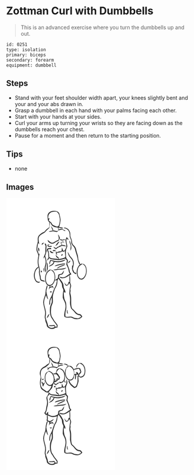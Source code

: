 # Zottman Curl with Dumbbells
> This is an advanced exercise where you turn the dumbbells up and out.

``` 
id: 0251 
type: isolation 
primary: biceps 
secondary: forearm 
equipment: dumbbell 
``` 

## Steps

 - Stand with your feet shoulder width apart, your knees slightly bent and your and your abs drawn in.
 - Grasp a dumbbell in each hand with your palms facing each other.
 - Start with your hands at your sides.
 - Curl your arms up turning your wrists so they are facing down as the dumbbells reach your chest.
 - Pause for a moment and then return to the starting position.

## Tips

 - none

## Images

<svg width="221pt" height="275pt" viewBox="0 0 221 275" xmlns="http://www.w3.org/2000/svg">
  <g fill="#FFF">
    <path d="M0 0h221v275H0V0m85.7 30.7c-2.94 3.85-1.68 8.95-1.25 13.37.14 2.17 1.83 3.7 3.06 5.33-.43 3.42.72 7.12-.7 10.35-2.3 1.67-4.87 3.06-6.62 5.35-1.34 1.41-2.29 3.41-4.31 3.94-3.66 1.27-6.59 3.91-9.41 6.45-3.09 3.41-2.62 8.33-2.27 12.57-1.43 5.2-2.82 10.51-2.79 15.95.01 5.25 4.94 9.5 3.61 14.88-1.43 6.65-1.72 13.71.36 20.25-4.17 1.92-6.71 6.02-7.9 10.31-2.28 6.37-1.51 13.94 2.66 19.37 1.92 2.44 6.8 4.27 8.56.68-2.51.04-5.5.3-7.3-1.86-3.73-4.27-3.88-10.47-2.98-15.78.73-4.79 3.68-8.73 7.44-11.62.4 2.52 1.03 5.05.73 7.62-.99 5.5 2 10.54 2.02 16.01.6 4.8 6.54 4.85 10.2 5.45-1.2-3.53-5.7-2.26-8-4.37-1.08-2.88-.54-6.16-1.73-9.04-.92-2.19-1.07-4.54-.85-6.88.67-6.55-2.81-12.59-2.8-19.1-.4-6.08 1.51-11.92 2.3-17.88-.42.36-1.27 1.07-1.7 1.43-1.06-4.15-3.69-8.1-2.87-12.53.54-3.35.96-6.72 1.67-10.04.55.72 1.65 2.15 2.2 2.86-.46-5.02-2.5-10.33-.43-15.23 2.7-4.15 7.38-6.15 11.44-8.61 2.85-3.41 6.18-6.34 9.44-9.33.45-3.78 1.2-7.55.92-11.38 2.08 1.86 2.91 4.59 4.63 6.71 3.24 2.73 7.57 3.93 11.77 3.86.27 2.06 1.07 4.11.67 6.2-3.17 2.69-6.93-.86-10.57-.2.95-3.39-1.9-5.81-3.6-8.35-.17-.14-.51-.41-.68-.55 1.24 2.95 2.31 5.98 3.7 8.87-2.7.54-5.39 1.15-8.04 1.92 2.16 1.39 4.63.28 6.91-.04 3.02-.77 5.94.6 8.85 1.21 2 .22 2.87-1.84 3.84-3.18 2.6-.91 5.25-1.71 8.01-1.91 1.76 1.18 3.5 2.85 5.71 2.97l.19-.48-.02-.58c-1.54-.62-3.06-1.26-4.66-1.68-.23-.52-.71-1.57-.94-2.09-2.74.22-5.38 1.02-7.93 2-.03-1.38-.07-2.76-.12-4.14 3.03 1.01 6.23 1.75 9.4.83-2.39-1.64-5.46-1.24-8.16-1.85 1.56-4.05 2.17-8.38 2.76-12.66.55-4.28-1.24-8.35-1.8-12.52-.39-4.05-4.31-7.07-8.22-7.29-5.05-.86-11.17.04-14.4 4.43m30.51 30.55c3.17-.39 5.94 1.29 8.46 2.98 3.85 3.39 4.29 8.8 4.08 13.61 1.01 3.73 3.56 7.11 3.3 11.17-.71 6.2 6.35 8.85 7.37 14.49 1.65 7.25 4.78 14.13 5.69 21.55.44 3.05 1.85 5.82 3.08 8.6l-1.23.45c.79-.07 2.37-.19 3.15-.25-8.13 6.9-9.56 20.68-2.88 29 2.31 2.59 6.64 3.15 9.33.82 6.22-5.37 7.81-14.54 5.99-22.26-.87-3.4-2.87-7.27-6.61-8.06-1.75-.31-4.21-1.12-5.27.97-1.97-3.9-4.35-7.79-4.6-12.27-.19-6.2-3.09-11.8-4.16-17.84-.71-3.47-2.63-6.52-5.35-8.77-3.22-2.51-2.81-6.88-3.75-10.46-.6-3.42-3.14-6.33-2.71-9.95.15-3.4-.49-6.87-2.5-9.68-1.62-3.4-5.55-4.34-8.68-5.77-.9.56-1.8 1.12-2.71 1.67m-10.92 12.52c.32 3.82 2.58 7.5.63 11.26-3.67 1.01-6.75 3.16-9.99 5.01-4.78 2.23-8.3-2.54-11.72-5.02-.02 3.98 4.48 6.39 7.83 7.34 4.83 1.13 7.57-3.59 11.81-4.59 3.24-.6 3.89-4.24 5.2-6.73-.96-2.56-1.96-5.16-3.76-7.27m14.76 11.45c.45 4.64 2.53 9.13 1.83 13.84-.66 2.73-2.24 5.1-3.59 7.52l-2.81.27c-.53-2.43-1.51-4.72-2.61-6.94.09 2.73.07 5.49-.91 8.08-3.04-.03-6.26-.21-8.74 1.87-.99-.56-1.98-1.12-2.96-1.68-.09.5-.25 1.52-.34 2.02l1.1-1.1c.09 1.26.17 2.51.24 3.77l-1.42-.22c1.16.88 2.35 1.75 3.54 2.6-.33-1.36-.66-2.72-1.02-4.07 3.72-.87 7.73-.84 11.11-2.82 1.16-.7 2.46.28 3.67.42.48-.46 1.44-1.37 1.93-1.82.08 4.28.7 8.53.89 12.81-4.17 2.35-8.99 2.8-13.52 4.06.17-.63.53-1.91.71-2.55-2.83-1.39-4.58-4.03-6.65-6.27.01 3.31 2.58 7.41 6.21 7.04-.68.51-1.36 1.02-2.05 1.53-5.7-2.08-12.92.38-17.49-4.39-.25-4.82-.02-9.87-2.61-14.17.49-.52.98-1.04 1.49-1.55 1.96-.04 3.93-.08 5.89-.02-.77-.9-1.54-1.8-2.32-2.68-1.71 1.24-3.66 1.05-5.56.5l.67 1.5c-.68.12-2.04.36-2.71.48.8 2.72 2.35 5.13 3.17 7.84.39 3.04.07 6.13.64 9.16-1.21 2.43-2.65 4.73-3.93 7.12 1.62-1.47 3.13-3.09 5.03-4.21-.19-.52-.56-1.56-.74-2.08 5.43 4.33 12.54 3.31 18.95 4.6 4.9 0 9.76-1.49 14.38-3.06 1.13 1.17 2.3 2.29 3.51 3.39-.01 2.84-.65 5.6-1.15 8.38 1.23 2.18 2.21 4.49 3.17 6.8 1.84 3.96 1.23 8.76 4.2 12.23-4.12 1.68-6.96 5.56-11.35 6.7-3.53 1.41-7.12-.36-10.57-1.08 1.47 2.15 4.02 3.54 6.66 3.38 5.3.01 10.11-2.79 14.03-6.14.13 4.53.35 9.06.57 13.59l-1.92-.36c-.6 2.28-1.07 4.77-2.85 6.48-3.11.35-4.2-3.13-5.6-5.23.54 2.33.98 5.36 3.31 6.58 3.36.75 5.1-2.85 6.44-5.24 1.09 2.26 2.65 4.7 1.68 7.31-1.39 4.42-.92 9.07-1.61 13.6.85 5.3 2.02 10.62 1.49 16.03-.64 4.96.71 9.84 2.05 14.56 2.2 2.71 5.25 4.69 7.17 7.68 2.47 3.67 6.63 6.07 11.1 6.06.79 1.03 1.56 2.07 2.32 3.13-2.02 1.1-3.94 2.48-6.19 3.1-2.51-.23-5.02-.54-7.51-.92-2.76-1.02-5.38-2.93-8.47-2.56-3.32.33-6.69.88-9.91-.29-.11-3.9-.25-7.89.87-11.67 1.43-4.57 1.04-9.46.68-14.16-.17-3.34-2.27-6.09-3.35-9.15-1.21-5.05-1.7-10.27-1.24-15.46.44.6 1.31 1.79 1.74 2.39.36-.19 1.09-.57 1.45-.76.12-4.69-3.93-8.22-3.82-12.93-.05-6.31-5.14-10.81-8.31-15.79-.31-.04-.93-.11-1.23-.14.06-1.64.2-3.27.4-4.88.95-.77 2.01-1.36 3.05-1.99 4.83.53 6.36-4.93 6.98-8.7-1.71 1.98-3.1 4.22-4.4 6.49-2.46.49-4.86 1.26-7.25 2.05-.5 2.43-.33 5.02-1.22 7.34-1.61 1.54-3.71 2.4-5.58 3.56 1.21-6.06.9-12.99-3.05-18.04-1.54-2.25-4.51-2.36-6.85-3.21-7.48 2.86-10.38 11.82-10.08 19.21-.1 6.04 2.79 13.86 9.72 14.51-1.42 2.06-2.12 4.49-1.75 6.99.52-1.15 1.02-2.32 1.51-3.49 1.81-.48 3.63-.97 5.43-1.52.83 1.05 1.69 2.08 2.58 3.11-.56-1.95-1.28-3.84-2.04-5.71-1.34.68-2.7 1.33-4.06 1.97-.57-.57-1.15-1.13-1.72-1.69 5.73-.8 8.66-6.41 10.23-11.37 1.4-.01 2.81-.03 4.21-.08-1.04 4.53-1.38 9.38-3.84 13.44-4.26 6.76-4.91 15.13-9.18 21.89-2.5 4.37-2.65 9.53-2.67 14.43 2.45-.73 1.55-3.51 1.84-5.42-.09-3.46 1.43-6.67 3-9.66.17 2.52.48 5.06.43 7.61-.13 4.97-3.74 9.08-3.72 14.08-.64 7.64-.12 16.04 4.91 22.25 2.53 5.42 7.52 9.17 9.74 14.77-1.38.18-2.77.29-4.16.34-.47-1.21-.96-2.41-1.46-3.61-3.23.44-6.46.94-9.73.68-.51.33-1.52.99-2.02 1.32 3.56.67 7.19.65 10.74-.1.5.79.99 1.58 1.48 2.39-4.15 3.08-11.17 2.33-13.37-2.68-.88-5.99-4.12-11.28-5.15-17.23.24-3.58 1.3-7.15.61-10.74-.55-6.32-3.43-12.18-3.73-18.52-.07-5.3 1.92-10.31 3.94-15.11 1.58 2.73 1.87 6.34 4.54 8.34-1.44-5.33-3.12-10.62-3.79-16.12.18-3.72 1.82-7.13 2.55-10.72-.23-.46-.68-1.4-.9-1.87-2.84 5.75-2.99 12.2-3.62 18.44-1.61 5.33-3.92 10.54-4.51 16.13.47 6.81 3.27 13.2 3.98 19.97.58 4.98-2.17 9.98.44 14.68-.81 4.7 3.34 8.42 2.97 13.18 2.71 6.19 12.7 8.39 17.62 3.62l4.22-.48c.08-1.61.12-3.22.11-4.82-1.74-2.42-3.29-4.99-5.43-7.08-2.28-3.07-3.84-6.62-6.16-9.66-2.57-5.8-1.98-12.37-1.4-18.51.34-3.53 2.27-6.59 3.15-9.96.67-4.32-.17-8.69.07-13.03.63-5.03 2.79-9.68 4.14-14.53 1.77-3.29 4.02-6.42 4.58-10.22 1.24-3.6-.18-7.98 2.84-10.86 2.28 2.7 4.03 5.77 5.9 8.75 1.93 2.89.68 6.7 2.26 9.73.79 1.99 2.42 3.92 1.66 6.18-.97 4.41-1.19 8.94-1.25 13.45 1.32 5.06 5.11 9.27 5.49 14.63 1.47 8.14-3.46 15.72-2.16 23.9 3.18 2.62 7.28 2.29 11.12 1.87 4.42-.75 7.53 3.62 11.88 3.27 4.92.75 10.73-.84 13.45-5.24-1.17-1.56-2.21-3.29-3.78-4.49-2.29-.63-4.91-.44-6.8-2.1-3.82-2.86-6.18-7.22-10.27-9.8-3.54-9.45-.15-19.87-3.18-29.43-.67-2.08-.17-4.25.26-6.32-1.24-3.01.34-5.92.93-8.85.74-3.15-2.03-5.74-1.76-8.84.2-4.65-.09-9.31-.94-13.89 1.12-.61 2.23-1.23 3.34-1.86-.94-1.49-1.92-2.93-3.01-4.3-.6-6.02-3.65-11.3-5.37-17 .21-2.63 2.06-5.32.75-7.92-1.27-1.77-3.42-3.26-2.87-5.75-.16-.36-.46-1.08-.61-1.44 0-3.96-.29-7.93.09-11.88.64-2.76 2.08-5.25 2.73-8.01-.34-5.04-2.85-9.94-1.5-15.07 1.34.55 2.69 1.1 4.04 1.64l-.24-1.5c-1.48-1.11-2.61-2.54-3.39-4.22-.87 2.16-1.78 4.29-2.77 6.4m-10.93-2.19c.04.38.13 1.16.18 1.54 3.08 2.8 7.26.86 10.66-.13-1.89-1.53-4.12-.24-6.13.19-1.57-.56-3.11-1.18-4.71-1.6m21.82 13.93c-.06 3.26-.85 6.47-.63 9.74 4.22-6.8.86-14.59-2.19-21.07-.38 4.05 2.13 7.49 2.82 11.33m-17.42-8.46c-1.13 1.01-2.35 1.94-3.84 2.34.68.43 1.37.86 2.06 1.3.16.83.49 2.49.66 3.32-2.38.88-5.1 1.23-6.85 3.27-.49.1-1.45.31-1.94.42-.71.78-1.45 1.54-2.21 2.26-2.01-.58-3.81-1.66-5.7-2.5 1.03 2.53 3.35 3.9 5.86 4.65 1.27-1.78 3.02-3.02 5.02-3.85 2.16-1.13 4.48-1.87 6.67-2.93 2.79.33 5.58.7 8.36 1.09-2-2.52-5.16-2.81-8.14-2.44-.01-1.76-.97-3.2-1.99-4.54 1.04-.52 2.07-1.04 3.09-1.58 1.21.4 2.42.78 3.63 1.17-.86-.82-1.72-1.62-2.59-2.43-.52.12-1.56.34-2.09.45m-14.45 8.61c1.56-.7 3.08-1.49 4.61-2.27 1.26-2.28 2.91-4.29 4.61-6.25-4.83.24-5.81 5.96-9.22 8.52m-26.43-5.37c-.22 1.15-.39 2.32-.51 3.49 1.72-1.55 3.48-3.05 5.01-4.78-1.52.33-3.08.63-4.5 1.29m5.56.64c.07 2.31 2.32 4.17 1.61 6.6-.53 3.32-.4 6.66-.3 10 .14 4.9-3.93 8.69-3.82 13.61.54-.9 1.62-2.69 2.16-3.59 2.64 5.95 2.89 13 .63 19.11-1.27 4.47-.26 9.77 2.85 13.28-.22-3.5-1.62-6.84-1.54-10.37.47-3.37 2.09-6.56 1.81-10.03.14-4.76-.99-9.42-2.59-13.87 1.65-3.35 1.88-7.16 3.34-10.56-.32-.46-.97-1.37-1.29-1.83.22-3.19 1.19-6.47.26-9.63-.44-1.42-1.19-3.84-3.12-2.72m5.65 2.49c.05.7.16 2.12.21 2.83 2.74 1.76 5.89 1.52 8.9.62-.6-.58-1.19-1.15-1.78-1.73-2.32 1.22-5.18 1.05-6.38-1.62.84-.22 2.51-.67 3.35-.89-1.53-1.22-2.98-.22-4.3.79m-17.37 13.62c1.1-2.87 1.2-6.54-1.86-8.27.16 2.8.02 5.95 1.86 8.27m28.05-2.89c.07.41.19 1.22.25 1.63 2.35.75 4.9.47 5.93-2.1-2.06.18-4.11.36-6.18.47m1.66 5.2c-2.63-1.25-5.16-2.69-7.64-4.22-.28 3.74 4.67 6.41 7.64 4.22m31.65 7.34c2.12 2.62 4.59 5 6.2 8 1.52 3.29 1.81 7.05 1.33 10.62-.42-.07-1.27-.2-1.69-.27.28 2.18-.23 4.34-.37 6.51.5 2.74 1.47 5.43 2.82 7.86 1.66 1.13 3.46 2.08 4.87 3.55.47-.83.93-1.66 1.4-2.49-1.41-.54-2.82-1.05-4.24-1.54-.94-2.19-1.89-4.37-3.04-6.45.46-4.34 2.61-8.45 1.93-12.91-.11-5.55-4.13-9.71-7.61-13.58-1.66-2.8-2.94-5.83-4.83-8.5.6 3.2 1.6 6.38 3.23 9.2m-15.31-1.16c1.2-.39 2.37-1.89 1.93-3.18-1.53-.91-3.86 2.52-1.93 3.18m-13.65 10.61c-3.05-.82-6.07-1.71-9.16-2.33-1.29 3.02-3.36 6.29-1.69 9.59.72-2.72 1.48-5.43 2.7-7.97 1.86.58 3.73 1.12 5.6 1.67-.69 1.73-1.29 3.65-2.8 4.87-2.28 1.99-5.59 2.77-7.16 5.53 4.72-1.64 10.93-3.86 11.25-9.76 3.68.84 7.5 1.15 11.22.41 4.15-.93 9.1-1.32 11.54-5.33-6.74 2.79-14.2 4.68-21.5 3.32m26.06 4.72c2.07-1.4 5.22-2.56 5.2-5.51-2.35 1.15-4.45 2.9-5.2 5.51m-42.36-2.05c.28 6.13-.13 12.23-.41 18.35 1.47-2.27 2.43-4.89 2.24-7.62-.18-3.59.56-7.67-1.83-10.73m19.2 5.53c-1.45.35-2.52 1.41-3.59 2.37 5.66-.85 11.04-3.03 16.73-3.64 1.71-.32 4.18.43 4.84-1.87-6.12-.06-12.19 1.23-17.98 3.14m.57 7.17c3.07-.99 5.75-2.84 8.75-3.99 3.01-1.33 6.42-1.99 8.86-4.34-6.35 1.19-13.16 3.42-17.61 8.33m-6.78 2.09c4.28 2.33 8.97-.35 13.48-.06 4.44-.56 9.83-.06 12.84-4.07-8.55 2.64-17.6 2.31-26.32 4.13m-19.99-2.88c-.23 2.83.39 5.57 1.89 7.99-.14-2.71-.51-5.39-.85-8.08-.26.03-.78.07-1.04.09m-4.79 4.96c-.71.95-.72 2.88.48 3.45 1.9-.14 1.46-4.37-.48-3.45m18.25 41.77c.01.59.04 1.79.05 2.39 1.53-.2 3.09-.49 4.28-1.56-1.44-.31-2.88-.58-4.33-.83m34.42 37.15c-.93 3.09-.75 6.51 2 8.57-.33-1.53-.74-3.04-1.15-4.54.03-1.4-.04-2.82-.85-4.03M82.4 242.98c2.2-1.01 3.42-3.13 4.05-5.38.56-.97 1.1-1.94 1.62-2.92-3.71.89-4.5 5.2-5.67 8.3z"/>
    <path d="M88.68 30.7c3.57-3.31 8.75-3.27 13.31-3.07 2.98 2.28 5.59 5.24 5.58 9.22 2.12 6.22 1.15 12.83-.86 18.93-2.44 4.1-7.1.75-10.26-.48-2.69-.82-3.78-3.5-5.1-5.69-1.68-1.42-3.57-2.59-5.05-4.25.58-1.41 1.16-2.82 1.73-4.24-.7.12-2.1.36-2.79.48-.29-3.87.26-8.27 3.44-10.9zM147.3 139.44c1.76-2.81 4.82-4.31 7.55-5.98 2.52 1.73 5.16 3.7 6.04 6.79 2.17 6.51 1.3 14.28-2.95 19.77-1.75 2.13-4.78 4.22-7.56 2.7-3.67-1.78-5.32-5.96-5.62-9.8-.34-4.58.09-9.48 2.54-13.48zM90.42 145.72c3.28 1.71 6.09 4.42 6.98 8.13 1.51 6.01.95 12.87-2.52 18.14-1.98 2.88-5.81 5.36-9.3 3.56-3.89-2.39-5.02-7.29-5.3-11.53.03-4.51.81-9.27 3.5-13.01 1.66-2.37 4.24-3.79 6.64-5.29z"/>
  </g>
  <g fill="#333">
    <path d="M85.7 30.7c3.23-4.39 9.35-5.29 14.4-4.43 3.91.22 7.83 3.24 8.22 7.29.56 4.17 2.35 8.24 1.8 12.52-.59 4.28-1.2 8.61-2.76 12.66 2.7.61 5.77.21 8.16 1.85-3.17.92-6.37.18-9.4-.83.05 1.38.09 2.76.12 4.14 2.55-.98 5.19-1.78 7.93-2 .23.52.71 1.57.94 2.09 1.6.42 3.12 1.06 4.66 1.68l.02.58-.19.48c-2.21-.12-3.95-1.79-5.71-2.97-2.76.2-5.41 1-8.01 1.91-.97 1.34-1.84 3.4-3.84 3.18-2.91-.61-5.83-1.98-8.85-1.21-2.28.32-4.75 1.43-6.91.04 2.65-.77 5.34-1.38 8.04-1.92-1.39-2.89-2.46-5.92-3.7-8.87.17.14.51.41.68.55 1.7 2.54 4.55 4.96 3.6 8.35 3.64-.66 7.4 2.89 10.57.2.4-2.09-.4-4.14-.67-6.2-4.2.07-8.53-1.13-11.77-3.86-1.72-2.12-2.55-4.85-4.63-6.71.28 3.83-.47 7.6-.92 11.38-3.26 2.99-6.59 5.92-9.44 9.33-4.06 2.46-8.74 4.46-11.44 8.61-2.07 4.9-.03 10.21.43 15.23-.55-.71-1.65-2.14-2.2-2.86-.71 3.32-1.13 6.69-1.67 10.04-.82 4.43 1.81 8.38 2.87 12.53.43-.36 1.28-1.07 1.7-1.43-.79 5.96-2.7 11.8-2.3 17.88-.01 6.51 3.47 12.55 2.8 19.1-.22 2.34-.07 4.69.85 6.88 1.19 2.88.65 6.16 1.73 9.04 2.3 2.11 6.8.84 8 4.37-3.66-.6-9.6-.65-10.2-5.45-.02-5.47-3.01-10.51-2.02-16.01.3-2.57-.33-5.1-.73-7.62-3.76 2.89-6.71 6.83-7.44 11.62-.9 5.31-.75 11.51 2.98 15.78 1.8 2.16 4.79 1.9 7.3 1.86-1.76 3.59-6.64 1.76-8.56-.68-4.17-5.43-4.94-13-2.66-19.37 1.19-4.29 3.73-8.39 7.9-10.31-2.08-6.54-1.79-13.6-.36-20.25 1.33-5.38-3.6-9.63-3.61-14.88-.03-5.44 1.36-10.75 2.79-15.95-.35-4.24-.82-9.16 2.27-12.57 2.82-2.54 5.75-5.18 9.41-6.45 2.02-.53 2.97-2.53 4.31-3.94 1.75-2.29 4.32-3.68 6.62-5.35 1.42-3.23.27-6.93.7-10.35-1.23-1.63-2.92-3.16-3.06-5.33-.43-4.42-1.69-9.52 1.25-13.37m2.98 0c-3.18 2.63-3.73 7.03-3.44 10.9.69-.12 2.09-.36 2.79-.48-.57 1.42-1.15 2.83-1.73 4.24 1.48 1.66 3.37 2.83 5.05 4.25 1.32 2.19 2.41 4.87 5.1 5.69 3.16 1.23 7.82 4.58 10.26.48 2.01-6.1 2.98-12.71.86-18.93.01-3.98-2.6-6.94-5.58-9.22-4.56-.2-9.74-.24-13.31 3.07z"/>
    <path d="M116.21 61.25c.91-.55 1.81-1.11 2.71-1.67 3.13 1.43 7.06 2.37 8.68 5.77 2.01 2.81 2.65 6.28 2.5 9.68-.43 3.62 2.11 6.53 2.71 9.95.94 3.58.53 7.95 3.75 10.46 2.72 2.25 4.64 5.3 5.35 8.77 1.07 6.04 3.97 11.64 4.16 17.84.25 4.48 2.63 8.37 4.6 12.27 1.06-2.09 3.52-1.28 5.27-.97 3.74.79 5.74 4.66 6.61 8.06 1.82 7.72.23 16.89-5.99 22.26-2.69 2.33-7.02 1.77-9.33-.82-6.68-8.32-5.25-22.1 2.88-29-.78.06-2.36.18-3.15.25l1.23-.45c-1.23-2.78-2.64-5.55-3.08-8.6-.91-7.42-4.04-14.3-5.69-21.55-1.02-5.64-8.08-8.29-7.37-14.49.26-4.06-2.29-7.44-3.3-11.17.21-4.81-.23-10.22-4.08-13.61-2.52-1.69-5.29-3.37-8.46-2.98m31.09 78.19c-2.45 4-2.88 8.9-2.54 13.48.3 3.84 1.95 8.02 5.62 9.8 2.78 1.52 5.81-.57 7.56-2.7 4.25-5.49 5.12-13.26 2.95-19.77-.88-3.09-3.52-5.06-6.04-6.79-2.73 1.67-5.79 3.17-7.55 5.98zM105.29 73.77c1.8 2.11 2.8 4.71 3.76 7.27-1.31 2.49-1.96 6.13-5.2 6.73-4.24 1-6.98 5.72-11.81 4.59-3.35-.95-7.85-3.36-7.83-7.34 3.42 2.48 6.94 7.25 11.72 5.02 3.24-1.85 6.32-4 9.99-5.01 1.95-3.76-.31-7.44-.63-11.26z"/>
    <path d="M120.05 85.22c.99-2.11 1.9-4.24 2.77-6.4.78 1.68 1.91 3.11 3.39 4.22l.24 1.5c-1.35-.54-2.7-1.09-4.04-1.64-1.35 5.13 1.16 10.03 1.5 15.07-.65 2.76-2.09 5.25-2.73 8.01-.38 3.95-.09 7.92-.09 11.88.15.36.45 1.08.61 1.44-.55 2.49 1.6 3.98 2.87 5.75 1.31 2.6-.54 5.29-.75 7.92 1.72 5.7 4.77 10.98 5.37 17 1.09 1.37 2.07 2.81 3.01 4.3-1.11.63-2.22 1.25-3.34 1.86.85 4.58 1.14 9.24.94 13.89-.27 3.1 2.5 5.69 1.76 8.84-.59 2.93-2.17 5.84-.93 8.85-.43 2.07-.93 4.24-.26 6.32 3.03 9.56-.36 19.98 3.18 29.43 4.09 2.58 6.45 6.94 10.27 9.8 1.89 1.66 4.51 1.47 6.8 2.1 1.57 1.2 2.61 2.93 3.78 4.49-2.72 4.4-8.53 5.99-13.45 5.24-4.35.35-7.46-4.02-11.88-3.27-3.84.42-7.94.75-11.12-1.87-1.3-8.18 3.63-15.76 2.16-23.9-.38-5.36-4.17-9.57-5.49-14.63.06-4.51.28-9.04 1.25-13.45.76-2.26-.87-4.19-1.66-6.18-1.58-3.03-.33-6.84-2.26-9.73-1.87-2.98-3.62-6.05-5.9-8.75-3.02 2.88-1.6 7.26-2.84 10.86-.56 3.8-2.81 6.93-4.58 10.22-1.35 4.85-3.51 9.5-4.14 14.53-.24 4.34.6 8.71-.07 13.03-.88 3.37-2.81 6.43-3.15 9.96-.58 6.14-1.17 12.71 1.4 18.51 2.32 3.04 3.88 6.59 6.16 9.66 2.14 2.09 3.69 4.66 5.43 7.08.01 1.6-.03 3.21-.11 4.82l-4.22.48c-4.92 4.77-14.91 2.57-17.62-3.62.37-4.76-3.78-8.48-2.97-13.18-2.61-4.7.14-9.7-.44-14.68-.71-6.77-3.51-13.16-3.98-19.97.59-5.59 2.9-10.8 4.51-16.13.63-6.24.78-12.69 3.62-18.44.22.47.67 1.41.9 1.87-.73 3.59-2.37 7-2.55 10.72.67 5.5 2.35 10.79 3.79 16.12-2.67-2-2.96-5.61-4.54-8.34-2.02 4.8-4.01 9.81-3.94 15.11.3 6.34 3.18 12.2 3.73 18.52.69 3.59-.37 7.16-.61 10.74 1.03 5.95 4.27 11.24 5.15 17.23 2.2 5.01 9.22 5.76 13.37 2.68-.49-.81-.98-1.6-1.48-2.39-3.55.75-7.18.77-10.74.1.5-.33 1.51-.99 2.02-1.32 3.27.26 6.5-.24 9.73-.68.5 1.2.99 2.4 1.46 3.61 1.39-.05 2.78-.16 4.16-.34-2.22-5.6-7.21-9.35-9.74-14.77-5.03-6.21-5.55-14.61-4.91-22.25-.02-5 3.59-9.11 3.72-14.08.05-2.55-.26-5.09-.43-7.61-1.57 2.99-3.09 6.2-3 9.66-.29 1.91.61 4.69-1.84 5.42.02-4.9.17-10.06 2.67-14.43 4.27-6.76 4.92-15.13 9.18-21.89 2.46-4.06 2.8-8.91 3.84-13.44-1.4.05-2.81.07-4.21.08-1.57 4.96-4.5 10.57-10.23 11.37.57.56 1.15 1.12 1.72 1.69 1.36-.64 2.72-1.29 4.06-1.97.76 1.87 1.48 3.76 2.04 5.71-.89-1.03-1.75-2.06-2.58-3.11-1.8.55-3.62 1.04-5.43 1.52-.49 1.17-.99 2.34-1.51 3.49-.37-2.5.33-4.93 1.75-6.99-6.93-.65-9.82-8.47-9.72-14.51-.3-7.39 2.6-16.35 10.08-19.21 2.34.85 5.31.96 6.85 3.21 3.95 5.05 4.26 11.98 3.05 18.04 1.87-1.16 3.97-2.02 5.58-3.56.89-2.32.72-4.91 1.22-7.34 2.39-.79 4.79-1.56 7.25-2.05 1.3-2.27 2.69-4.51 4.4-6.49-.62 3.77-2.15 9.23-6.98 8.7-1.04.63-2.1 1.22-3.05 1.99-.2 1.61-.34 3.24-.4 4.88.3.03.92.1 1.23.14 3.17 4.98 8.26 9.48 8.31 15.79-.11 4.71 3.94 8.24 3.82 12.93-.36.19-1.09.57-1.45.76-.43-.6-1.3-1.79-1.74-2.39-.46 5.19.03 10.41 1.24 15.46 1.08 3.06 3.18 5.81 3.35 9.15.36 4.7.75 9.59-.68 14.16-1.12 3.78-.98 7.77-.87 11.67 3.22 1.17 6.59.62 9.91.29 3.09-.37 5.71 1.54 8.47 2.56 2.49.38 5 .69 7.51.92 2.25-.62 4.17-2 6.19-3.1-.76-1.06-1.53-2.1-2.32-3.13-4.47.01-8.63-2.39-11.1-6.06-1.92-2.99-4.97-4.97-7.17-7.68-1.34-4.72-2.69-9.6-2.05-14.56.53-5.41-.64-10.73-1.49-16.03.69-4.53.22-9.18 1.61-13.6.97-2.61-.59-5.05-1.68-7.31-1.34 2.39-3.08 5.99-6.44 5.24-2.33-1.22-2.77-4.25-3.31-6.58 1.4 2.1 2.49 5.58 5.6 5.23 1.78-1.71 2.25-4.2 2.85-6.48l1.92.36c-.22-4.53-.44-9.06-.57-13.59-3.92 3.35-8.73 6.15-14.03 6.14-2.64.16-5.19-1.23-6.66-3.38 3.45.72 7.04 2.49 10.57 1.08 4.39-1.14 7.23-5.02 11.35-6.7-2.97-3.47-2.36-8.27-4.2-12.23-.96-2.31-1.94-4.62-3.17-6.8.5-2.78 1.14-5.54 1.15-8.38-1.21-1.1-2.38-2.22-3.51-3.39-4.62 1.57-9.48 3.06-14.38 3.06-6.41-1.29-13.52-.27-18.95-4.6.18.52.55 1.56.74 2.08-1.9 1.12-3.41 2.74-5.03 4.21 1.28-2.39 2.72-4.69 3.93-7.12-.57-3.03-.25-6.12-.64-9.16-.82-2.71-2.37-5.12-3.17-7.84.67-.12 2.03-.36 2.71-.48l-.67-1.5c1.9.55 3.85.74 5.56-.5.78.88 1.55 1.78 2.32 2.68-1.96-.06-3.93-.02-5.89.02-.51.51-1 1.03-1.49 1.55 2.59 4.3 2.36 9.35 2.61 14.17 4.57 4.77 11.79 2.31 17.49 4.39.69-.51 1.37-1.02 2.05-1.53-3.63.37-6.2-3.73-6.21-7.04 2.07 2.24 3.82 4.88 6.65 6.27-.18.64-.54 1.92-.71 2.55 4.53-1.26 9.35-1.71 13.52-4.06-.19-4.28-.81-8.53-.89-12.81-.49.45-1.45 1.36-1.93 1.82-1.21-.14-2.51-1.12-3.67-.42-3.38 1.98-7.39 1.95-11.11 2.82.36 1.35.69 2.71 1.02 4.07-1.19-.85-2.38-1.72-3.54-2.6l1.42.22c-.07-1.26-.15-2.51-.24-3.77l-1.1 1.1c.09-.5.25-1.52.34-2.02.98.56 1.97 1.12 2.96 1.68 2.48-2.08 5.7-1.9 8.74-1.87.98-2.59 1-5.35.91-8.08 1.1 2.22 2.08 4.51 2.61 6.94l2.81-.27c1.35-2.42 2.93-4.79 3.59-7.52.7-4.71-1.38-9.2-1.83-13.84m-29.63 60.5c-2.4 1.5-4.98 2.92-6.64 5.29-2.69 3.74-3.47 8.5-3.5 13.01.28 4.24 1.41 9.14 5.3 11.53 3.49 1.8 7.32-.68 9.3-3.56 3.47-5.27 4.03-12.13 2.52-18.14-.89-3.71-3.7-6.42-6.98-8.13z"/>
    <path d="M109.12 83.03c1.6.42 3.14 1.04 4.71 1.6 2.01-.43 4.24-1.72 6.13-.19-3.4.99-7.58 2.93-10.66.13-.05-.38-.14-1.16-.18-1.54zM130.94 96.96c-.69-3.84-3.2-7.28-2.82-11.33 3.05 6.48 6.41 14.27 2.19 21.07-.22-3.27.57-6.48.63-9.74zM113.52 88.5c.53-.11 1.57-.33 2.09-.45.87.81 1.73 1.61 2.59 2.43-1.21-.39-2.42-.77-3.63-1.17-1.02.54-2.05 1.06-3.09 1.58 1.02 1.34 1.98 2.78 1.99 4.54 2.98-.37 6.14-.08 8.14 2.44-2.78-.39-5.57-.76-8.36-1.09-2.19 1.06-4.51 1.8-6.67 2.93-2 .83-3.75 2.07-5.02 3.85-2.51-.75-4.83-2.12-5.86-4.65 1.89.84 3.69 1.92 5.7 2.5.76-.72 1.5-1.48 2.21-2.26.49-.11 1.45-.32 1.94-.42 1.75-2.04 4.47-2.39 6.85-3.27-.17-.83-.5-2.49-.66-3.32-.69-.44-1.38-.87-2.06-1.3 1.49-.4 2.71-1.33 3.84-2.34z"/>
    <path d="M99.07 97.11c3.41-2.56 4.39-8.28 9.22-8.52-1.7 1.96-3.35 3.97-4.61 6.25-1.53.78-3.05 1.57-4.61 2.27zM72.64 91.74c1.42-.66 2.98-.96 4.5-1.29-1.53 1.73-3.29 3.23-5.01 4.78.12-1.17.29-2.34.51-3.49zM78.2 92.38c1.93-1.12 2.68 1.3 3.12 2.72.93 3.16-.04 6.44-.26 9.63.32.46.97 1.37 1.29 1.83-1.46 3.4-1.69 7.21-3.34 10.56 1.6 4.45 2.73 9.11 2.59 13.87.28 3.47-1.34 6.66-1.81 10.03-.08 3.53 1.32 6.87 1.54 10.37-3.11-3.51-4.12-8.81-2.85-13.28 2.26-6.11 2.01-13.16-.63-19.11-.54.9-1.62 2.69-2.16 3.59-.11-4.92 3.96-8.71 3.82-13.61-.1-3.34-.23-6.68.3-10 .71-2.43-1.54-4.29-1.61-6.6zM83.85 94.87c1.32-1.01 2.77-2.01 4.3-.79-.84.22-2.51.67-3.35.89 1.2 2.67 4.06 2.84 6.38 1.62.59.58 1.18 1.15 1.78 1.73-3.01.9-6.16 1.14-8.9-.62-.05-.71-.16-2.13-.21-2.83zM66.48 108.49c-1.84-2.32-1.7-5.47-1.86-8.27 3.06 1.73 2.96 5.4 1.86 8.27zM94.53 105.6c2.07-.11 4.12-.29 6.18-.47-1.03 2.57-3.58 2.85-5.93 2.1-.06-.41-.18-1.22-.25-1.63zM96.19 110.8c-2.97 2.19-7.92-.48-7.64-4.22 2.48 1.53 5.01 2.97 7.64 4.22zM127.84 118.14c-1.63-2.82-2.63-6-3.23-9.2 1.89 2.67 3.17 5.7 4.83 8.5 3.48 3.87 7.5 8.03 7.61 13.58.68 4.46-1.47 8.57-1.93 12.91 1.15 2.08 2.1 4.26 3.04 6.45 1.42.49 2.83 1 4.24 1.54-.47.83-.93 1.66-1.4 2.49-1.41-1.47-3.21-2.42-4.87-3.55a25.86 25.86 0 0 1-2.82-7.86c.14-2.17.65-4.33.37-6.51.42.07 1.27.2 1.69.27.48-3.57.19-7.33-1.33-10.62-1.61-3-4.08-5.38-6.2-8zM112.53 116.98c-1.93-.66.4-4.09 1.93-3.18.44 1.29-.73 2.79-1.93 3.18zM98.88 127.59c7.3 1.36 14.76-.53 21.5-3.32-2.44 4.01-7.39 4.4-11.54 5.33-3.72.74-7.54.43-11.22-.41-.32 5.9-6.53 8.12-11.25 9.76 1.57-2.76 4.88-3.54 7.16-5.53 1.51-1.22 2.11-3.14 2.8-4.87-1.87-.55-3.74-1.09-5.6-1.67-1.22 2.54-1.98 5.25-2.7 7.97-1.67-3.3.4-6.57 1.69-9.59 3.09.62 6.11 1.51 9.16 2.33z"/>
    <path d="M124.94 132.31c.75-2.61 2.85-4.36 5.2-5.51.02 2.95-3.13 4.11-5.2 5.51zM82.58 130.26c2.39 3.06 1.65 7.14 1.83 10.73.19 2.73-.77 5.35-2.24 7.62.28-6.12.69-12.22.41-18.35zM101.78 135.79c5.79-1.91 11.86-3.2 17.98-3.14-.66 2.3-3.13 1.55-4.84 1.87-5.69.61-11.07 2.79-16.73 3.64 1.07-.96 2.14-2.02 3.59-2.37zM102.35 142.96c4.45-4.91 11.26-7.14 17.61-8.33-2.44 2.35-5.85 3.01-8.86 4.34-3 1.15-5.68 3-8.75 3.99zM95.57 145.05c8.72-1.82 17.77-1.49 26.32-4.13-3.01 4.01-8.4 3.51-12.84 4.07-4.51-.29-9.2 2.39-13.48.06zM75.58 142.17c.26-.02.78-.06 1.04-.09.34 2.69.71 5.37.85 8.08-1.5-2.42-2.12-5.16-1.89-7.99zM70.79 147.13c1.94-.92 2.38 3.31.48 3.45-1.2-.57-1.19-2.5-.48-3.45zM89.04 188.9c1.45.25 2.89.52 4.33.83-1.19 1.07-2.75 1.36-4.28 1.56-.01-.6-.04-1.8-.05-2.39zM123.46 226.05c.81 1.21.88 2.63.85 4.03.41 1.5.82 3.01 1.15 4.54-2.75-2.06-2.93-5.48-2-8.57zM82.4 242.98c1.17-3.1 1.96-7.41 5.67-8.3-.52.98-1.06 1.95-1.62 2.92-.63 2.25-1.85 4.37-4.05 5.38z"/>
  </g>
</svg>

<svg width="221pt" height="275pt" viewBox="0 0 221 275" xmlns="http://www.w3.org/2000/svg">
  <g fill="#FFF">
    <path d="M0 0h221v275H0V0m85.29 31.35c-2.91 4.7-.7 10.37-.27 15.45.91 1.04 1.83 2.08 2.74 3.12-.3 3.22.22 6.73-1.1 9.72-3.97 1.47-6.52 5.08-10.36 6.78-4.44 2.05-7.33 6.64-7.93 11.41-1.1 4.13 2.27 7.92 1.27 12.04-1.66 6.48-1.6 13.46.72 19.77 1.66 3.33 5.61 4.38 8.16 6.88 1.98 2.16 4.98 1.93 7.65 1.85-.32 3.06-1.96 5.66-3.62 8.16-1.86 2.65-.36 5.91.13 8.75 1.35 5.88-1.87 11.42-1.98 17.26 0 2.95-2 5.2-3.43 7.6 1.24 1.41 2.48 2.82 3.74 4.22.49-.35 1.48-1.05 1.97-1.4-.46 3.43-.4 6.89-.06 10.32-.42.05-1.26.14-1.68.19.48.6.98 1.2 1.47 1.79.22.63.67 1.88.89 2.51l-1.2-.33c-2.06 5.59-2.41 11.52-2.95 17.39-1.61 5.34-3.92 10.56-4.52 16.15.45 6.81 3.26 13.21 3.96 19.98.59 4.98-2.15 9.98.45 14.69-.76 4.72 3.32 8.47 2.99 13.25 2.77 6.15 12.68 8.28 17.61 3.56 1.4-.15 2.8-.31 4.2-.47.09-1.6.13-3.19.13-4.78-1.81-2.65-3.6-5.3-5.84-7.61-2.04-3.23-3.92-6.57-6.06-9.74-2.66-8.45-2.15-18.05 1.5-26.14 1.39-3.73.6-7.78.6-11.65-.47-5.98 2.45-11.43 3.93-17.06 1.11-2.93 3.41-5.3 4.15-8.39 1.65-4.29.77-9.31 3.47-13.19 2.66 2.35 4.06 5.64 5.9 8.59 1.95 2.91.73 6.74 2.31 9.79.79 1.99 2.41 3.93 1.64 6.18-.97 4.42-1.2 8.94-1.24 13.45 1.32 5.07 5.13 9.27 5.49 14.65 1.47 8.12-3.47 15.7-2.17 23.86 4.89 4.41 11.78-.16 16.98 3.29 6.04 3.46 15.43 2.79 19.48-3.41-1.16-1.54-2.22-3.21-3.74-4.43-2.04-.68-4.4-.4-6.21-1.7-4.23-2.77-6.59-7.53-10.9-10.23-3.57-9.44-.17-19.87-3.19-29.42-.66-2.09-.17-4.25.24-6.33-1.18-3.02.33-5.91.94-8.85.74-3.13-1.98-5.71-1.77-8.78.24-4.51.28-9.06-.55-13.52 1.38-.84 2.42-2.01 2.74-3.63-1.49-1.3-2.95-2.8-2.96-4.92-.65-5.29-3.71-9.84-4.88-14.96.64-2.6 1.21-5.22.93-7.92-1.14-1.23-2.91-2.22-2.99-4.09-.82-4.27-1.22-8.65-.88-12.99.28-3.54 2.65-6.53 2.91-10.06-.16-2.18-.99-4.24-1.76-6.26-.37 2.38-.25 4.79-.32 7.19-.08 2.98-2.36 5.18-3.76 7.62-.92.12-1.83.23-2.75.35-.56-2.42-1.52-4.7-2.63-6.9.07 2.69.04 5.42-.89 7.98-3.07.01-6.31-.18-8.82 1.9-1.01-.62-2.02-1.24-3.02-1.86.51 1.54.97 3.1 1.38 4.68l-1.63.01c1.15.87 2.31 1.71 3.48 2.55-.32-1.34-.66-2.67-1.01-4 1.36-.22 2.69-.54 3.99-.97 3.91.66 7.01-3.45 10.76-1.54.51-.45 1.51-1.36 2.02-1.81.11 4.2.48 8.38 1.24 12.52-4.21 2.67-9.24 3.07-13.94 4.37.18-.63.52-1.9.7-2.54-2.81-1.42-4.59-4.05-6.69-6.27.13 3.29 2.61 7.4 6.26 7.02-.68.52-1.36 1.03-2.04 1.55-3.5-.83-7.07-1.29-10.67-1.34-3.23-.05-6.33-1.91-7.82-4.79 2.11-2.94 4.77-5.45 6.89-8.37 1.18-3.16 1.67-6.55 2.96-9.68 1.25 2.03 3.09 3.46 5.39 4.14 1.62-2.51 5-2.94 6.39-5.59-2.6.53-5.04 1.54-6.67 3.71-1-.63-1.98-1.28-2.95-1.95-.43-.29-1.31-.88-1.75-1.17 3.14-1.55 6.82-2.57 8.91-5.63-3.22-.43-5.96 1.79-8.87 2.81.92-.89 1.86-1.75 2.8-2.61-2.2-4.07-1.56-9.18-4.41-13-1.76-3.26-5.41-4.38-8.58-5.74-.22.33-.64 1-.86 1.34-1.81 1.01-4.09 1.71-5.12 3.68-2.57 4.54-2.42 9.98-1.63 14.98-.57.14-1.72.4-2.29.54l2.46.44c1.72 5.37 6.6 11.62 12.98 9.26-1.08 5.28-4.59 9.6-9.39 12-3.29-3.51-8.74-4.59-10.85-9.2-2.73-5.33-1.49-11.44-.29-16.99-1.12-4.71-1.8-9.66-.81-14.46 1.03-4.61 5.45-7.1 9.47-8.75 2.74-2.67 6.52-4.58 7.85-8.39 1.38-2.78.95-5.97.82-8.95.99 1.15 1.98 2.31 2.76 3.62 2.48 4.79 8.43 6.27 13.43 6.29.12 2.02 1.41 4.2.08 6.05-2.76 2.92-6.61-.82-10.05-.05 1.09-3.79-2.41-6.35-4.26-9.18 1.2 3.06 2.3 6.16 3.68 9.14-2.1.45-4.19.95-6.28 1.44-1.62 1.14-3.45 2.42-5.23.37-.16 1.49.93 1.95 2.36 1.97-.45.73-1.34 2.19-1.79 2.93 3.08.34 3.08-4.05 6.01-4.12 4.29-1.34 8.95-1.2 12.98.89 1.36-.93 2.65-1.95 3.77-3.15 2.84-2.07 6.49-2.08 9.81-2.73-3.01-2.27-6.58-.65-9.65.56-.04-1.38-.08-2.77-.14-4.15 3.05 1.01 6.28 1.77 9.45.79-2.47-1.47-5.47-1.23-8.2-1.79 1.45-3.76 2.02-7.77 2.64-11.72.88-4.61-1.07-9.05-1.7-13.55-.42-4.04-4.35-7.02-8.26-7.21-5.25-.91-11.77.17-14.75 5.07m57.68 37.51c-.07-4.26 2.84-7.4 6.13-9.66 2.15 1.34 4.77 2.17 6.37 4.25 3.76 4.57 4.36 11.08 2.91 16.64-1.06 3.94-4.66 6.93-8.88 6.04-.67-1.06-1.35-2.1-2.04-3.14 1.82-1.81 3.73-3.6 4.88-5.94-.25-2.61-1.47-5-2.23-7.48-4.35-1.68-8.99-.23-12.98 1.71-1.95-3.77-5.6-8.18-10.4-6.72-2.36-3.12-6.87-6.01-10.63-3.5 3.73-.07 6.77 2.3 10.2 3.38-4.11.94-4.57 5.34-6.69 8.27-.37 2.79-.45 5.6-.58 8.41-.63-6.19-5.55-11.96-12.11-11.66-1.31.75-2.63 1.49-3.94 2.23-.89 2.56-1.82 5.11-2.51 7.73-1.77.12-3.53.27-5.28.49 1.47 2.19 3.89 1.78 6.12 1.35 1.09 1.03 2.17 2.07 3.22 3.12.65 1.22 1.44 2.34 2.32 3.39-.12.93-.25 1.87-.37 2.81-.74-.25-1.47-.5-2.2-.75-1.59.73-3.15 1.5-4.69 2.32 2.55.16 5.1.28 7.65.52 1.25-2.39 3.14-5.5.35-7.59-1.45-2.58-2.76-5.66-5.89-6.52 1.03-3.54 3.41-6.28 6.34-8.4 1.84 1.09 3.86 1.92 5.51 3.3 3.29 3.25 4.73 7.99 4.52 12.54.15 3.94-1.24 8.26-4.65 10.53-2.07 1.2-4.47.29-6.66.07.84.99 1.69 1.97 2.53 2.97 3.18-.68 7.05-1.61 8.08-5.21.37 1.05.69 2.1 1.01 3.17 1 .31 2 .62 3.01.93-1.17-1.61-2.39-3.19-3.58-4.78l2.86-.91c-.57.13-1.72.37-2.3.5 1.51-4.21.99-8.66.77-13.01 1.01 4.52 2.11 9.65 6.35 12.3 2.7 2.47 7.03 1.9 9.49-.63 2.75-2.4 2.44-6.36 3.65-9.52 3.53 2.19-1.39 7.52 2.17 9.8.4-2.5.65-5.02 1.17-7.5l-.32-2.58c1.89.15 3.78.3 5.68.42-.64.53-1.92 1.58-2.56 2.11-.3 5.78.85 11.86-1.69 17.29-.68 2.41-2.11 5.36-5.17 4.69-3.46-3.45-8.63-6.09-9.17-11.48-.65-.19-1.95-.56-2.6-.75 1.12 6.57 6.63 11.25 11.72 14.99 2.34-.77 5.37-1.49 6.06-4.26 1.04-3.36 2.37-6.67 2.94-10.16-.32-3.22-.84-6.47-.16-9.69 1.25.95 2.5 1.91 3.73 2.9 4.05.07 7.94-2.57 9.04-6.52 2.28-7.32 1.3-17-5.4-21.74-5.45-3.85-14.07 2.57-11.1 8.93m-70.02 23.8c1.04.81 3.43-.34 2.8-1.74-1.05-.85-3.45.33-2.8 1.74m.72 9.18l.15 3.96 1.44.04c.61-2.85 2.89-5.23 2.63-8.25-.86.87-2.58 2.63-3.44 3.5.27-2.26-.96-3.89-2.74-5.03-.13 2.13.62 4.14 1.96 5.78m24.74 3.29c-1.23.13-2.54 2.49-.66 2.69 2.26.58 3.69-3.8.66-2.69m14.12 11.84c1.2-.36 2.39-1.87 1.9-3.15-1.53-.92-3.84 2.5-1.9 3.15z"/>
    <path d="M89.25 30.23c3.55-2.91 8.42-2.76 12.75-2.61 1.95 1.9 4.65 3.58 5.06 6.5.79 4.86 2.71 9.77 1.28 14.71-.74 3.29-.68 8.88-5.18 9.07-4.07-1.45-9.21-2.53-11.04-6.97-.9-2.18-3.52-2.6-5.12-4.12.06-1.88.53-3.72.87-5.56l-2.39.44c-.81-4.12.2-8.9 3.77-11.46zM121.29 71.45c.69-3.08 3.52-4.77 5.9-6.46 10.43 2.78 13.69 17.39 7.08 25.24-2.17 2.66-6.47 2.69-8.84.29-5.17-4.71-5.85-12.65-4.14-19.07z"/>
    <path d="M137.21 72.51c3.01-.44 5.87-1.49 8.84-2.1 3.2-.15 3.25 3.87 4.54 5.89-1.18 1.67-2.39 3.32-3.74 4.84-.59-1.13-1.16-2.27-1.74-3.41-.58-.16-1.74-.49-2.32-.66-.39.23-1.18.67-1.57.89.76.66 1.53 1.33 2.29 2-1.71.46-3.43.91-5.15 1.35-.11-2.97-.61-5.89-1.15-8.8zM80.41 95.16c-2.05-6.72-1.34-15.81 5.79-19.23 9.55 2.58 12.51 14.8 8.68 22.97-1.52 2.25-3.84 4.94-6.89 4.34-3.93-.7-6.41-4.54-7.58-8.08zM87.07 121.57c4.26 3.41 9.8 2.81 14.86 3.68 6 1.37 11.98-.97 17.7-2.56 1.11 1.23 2.26 2.44 3.44 3.61.29 2.64-.24 5.26-1.03 7.78 2.02 4.51 4.36 9 4.99 13.96.14 2.15 1.38 3.92 2.62 5.59-3.96 1.53-6.67 5.12-10.7 6.49-3.96 1.92-8.19-.38-12.2-.84 1.09-3.57 4.93-3.54 7.75-4.82 1.72-2.24 2.68-4.99 3.2-7.74-1.95 1.94-3.34 4.34-4.66 6.74-2.34.36-4.7.86-6.81 1.98-1.16 2.15-.8 4.82-1.3 7.19-3.48 2.34-7.74 3.75-11.96 3.27-2.76-.59-5.28-1.92-7.9-2.93 0-1.9-.01-3.79-.05-5.68-1.96.89-2.49 3.05-3.45 4.77-.43-.57-1.31-1.7-1.75-2.27 1.31-2.42 2.47-4.95 2.72-7.72.37-4.14 2.53-7.97 2.19-12.19.27-3.7-.92-7.24-1.31-10.87.35-2.06.71-5.13 3.46-5 .04-.61.14-1.83.19-2.44m11.8 6.02c-2.84-.7-5.63-1.61-8.49-2.23-.94 3.07-4.52 6.86-1.45 9.74.31-2.79 1.15-5.46 2.28-8.01 1.72.49 3.44.96 5.15 1.45-1.2 5.18-6.31 7.32-9.97 10.46 4.99-.78 10.65-4.36 11.24-9.81 3.76.87 7.66 1.13 11.46.35 4.09-.87 8.81-1.4 11.34-5.17-6.83 2.6-14.23 4.62-21.56 3.22m2.16 8.51c-1.21.3-1.7 1.59-2.48 2.42 5.5-1.11 10.74-3.49 16.37-4.01 1.69-.37 4.35.69 4.83-1.88-6.38.01-12.74 1.31-18.72 3.47m11.05.97c-3.33 1.69-7.22 2.95-9.34 6.26 5.61-3.2 12.1-4.75 17.34-8.57-2.83.08-5.51 1.02-8 2.31m-16.26 8.61c4.73 1.42 9.45-.6 14.2-.59 4.29-.27 9.22-.27 12.21-3.87-8.58 2.72-17.8 1.94-26.41 4.46z"/>
    <path d="M107.35 160.06c6.55 5.35 15.27 1.38 20.83-3.38.34 4.41.35 8.84.33 13.27-.45-.11-1.36-.35-1.81-.47-.62 2.32-1.12 4.85-2.95 6.58-2.66.13-4.1-2.47-4.88-4.63-.19.01-.57.02-.77.02.94 2 1.29 4.83 3.44 5.88 3.36.76 5.08-2.87 6.44-5.25 1 2.2 2.58 4.53 1.73 7.05-1.36 3.83-.85 7.89-1.52 11.82-.52 3.38.87 6.63 1.16 9.97.61 4.35-.03 8.72.09 13.08.42 3.24 1.23 6.44 2.14 9.58 1.03 1.56 2.66 2.6 3.94 3.94 2.61 2.39 4.17 5.82 7.26 7.72 2.06 1.52 4.64 1.88 7.12 2.12.77 1.03 1.53 2.07 2.27 3.13-2.05 1.1-3.99 2.52-6.28 3.09-2.5-.26-5.02-.54-7.5-.96-2.74-1.03-5.34-2.88-8.41-2.52-3.31.32-6.67.88-9.9-.3-.08-3.26-.2-6.55.41-9.76 2.12-7.73 2.51-16.64-1.63-23.78-2-5.63-2.27-11.8-1.67-17.71.5.96 1.49 2.88 1.99 3.84 2.3-3.64-.76-6.97-1.97-10.34-1.33-3.14-.26-6.91-2.31-9.8-1.9-3.05-3.27-6.53-6.12-8.87l.89-.79c-.65-.21-1.94-.61-2.58-.82l.26-1.71M123.52 226c-.99 3.08-.84 6.53 1.94 8.6-.33-1.52-.73-3.01-1.13-4.51-.03-1.4-.16-2.82-.81-4.09zM84.06 164.67c2.96 1.04 5.7 2.76 8.82 3.32 3.48.19 6.88-.81 10.24-1.55-1.07 4.6-1.5 9.51-3.95 13.65-4.16 6.54-4.81 14.62-8.83 21.23-2.46 4.19-3.22 9.2-2.92 13.99.32.33.96 1 1.28 1.34.41-5.24.34-10.72 3.43-15.26.18 3.5.95 7.11-.02 10.56-.99 3.72-3.26 7.1-3.25 11.05-.65 7.65-.13 16.08 4.9 22.29 2.55 5.38 7.39 9.18 9.76 14.66-1.04.28-2.08.52-3.13.71-1.38-.88-1.9-2.56-2.81-3.83-3.13.47-6.25.85-9.42.68-.51.32-1.54.97-2.06 1.29 3.58.7 7.19.41 10.78.09.41.52 1.24 1.57 1.65 2.1-3.42 2.35-8.2 2.82-11.53.04-2.74-1.67-2.3-5.22-3.28-7.85-1.17-3.23-2.51-6.4-3.4-9.72-1.15-3.07.3-6.26.33-9.39.08-6.24-2.15-12.15-3.47-18.17-1.52-6.58.91-13.16 3.49-19.13 1.47 2.83 2.03 6.24 4.42 8.51-1.21-5.43-3.06-10.71-3.7-16.26.47-4.29 1.85-8.42 3.27-12.48.91 1.15 2.67 1.84 3 3.37l-.17.13c-.44 1.76-.73 3.56-.71 5.38.56-1.15 1.1-2.3 1.61-3.46 1.8-.48 3.6-.97 5.38-1.51.83 1.04 1.69 2.05 2.59 3.03-.52-1.81-1.08-3.62-2.01-5.26-1.45.35-2.84 1.08-4.37.97l-1.73-1.41 1.3.52c2.91-1.43 5.5-3.52 7.07-6.41-2.31 1.19-4.33 2.87-6.68 3.99-2 .81-3.97-.25-5.77-1.05.77-3.37.2-6.79-.11-10.16M88.52 189c.21 2.93 3.48 2.33 4.86.65-1.62-.27-3.24-.48-4.86-.65m-6.24 54.19c2.08-1.27 3.58-3.2 4.18-5.58.54-1 1.08-2 1.6-3.01-3.78 1.06-4.42 5.45-5.78 8.59z"/>
  </g>
  <g fill="#333">
    <path d="M85.29 31.35c2.98-4.9 9.5-5.98 14.75-5.07 3.91.19 7.84 3.17 8.26 7.21.63 4.5 2.58 8.94 1.7 13.55-.62 3.95-1.19 7.96-2.64 11.72 2.73.56 5.73.32 8.2 1.79-3.17.98-6.4.22-9.45-.79.06 1.38.1 2.77.14 4.15 3.07-1.21 6.64-2.83 9.65-.56-3.32.65-6.97.66-9.81 2.73-1.12 1.2-2.41 2.22-3.77 3.15-4.03-2.09-8.69-2.23-12.98-.89-2.93.07-2.93 4.46-6.01 4.12.45-.74 1.34-2.2 1.79-2.93-1.43-.02-2.52-.48-2.36-1.97 1.78 2.05 3.61.77 5.23-.37 2.09-.49 4.18-.99 6.28-1.44-1.38-2.98-2.48-6.08-3.68-9.14 1.85 2.83 5.35 5.39 4.26 9.18 3.44-.77 7.29 2.97 10.05.05 1.33-1.85.04-4.03-.08-6.05-5-.02-10.95-1.5-13.43-6.29-.78-1.31-1.77-2.47-2.76-3.62.13 2.98.56 6.17-.82 8.95-1.33 3.81-5.11 5.72-7.85 8.39-4.02 1.65-8.44 4.14-9.47 8.75-.99 4.8-.31 9.75.81 14.46-1.2 5.55-2.44 11.66.29 16.99 2.11 4.61 7.56 5.69 10.85 9.2 4.8-2.4 8.31-6.72 9.39-12-6.38 2.36-11.26-3.89-12.98-9.26l-2.46-.44c.57-.14 1.72-.4 2.29-.54-.79-5-.94-10.44 1.63-14.98 1.03-1.97 3.31-2.67 5.12-3.68.22-.34.64-1.01.86-1.34 3.17 1.36 6.82 2.48 8.58 5.74 2.85 3.82 2.21 8.93 4.41 13-.94.86-1.88 1.72-2.8 2.61 2.91-1.02 5.65-3.24 8.87-2.81-2.09 3.06-5.77 4.08-8.91 5.63.44.29 1.32.88 1.75 1.17.97.67 1.95 1.32 2.95 1.95 1.63-2.17 4.07-3.18 6.67-3.71-1.39 2.65-4.77 3.08-6.39 5.59-2.3-.68-4.14-2.11-5.39-4.14-1.29 3.13-1.78 6.52-2.96 9.68-2.12 2.92-4.78 5.43-6.89 8.37 1.49 2.88 4.59 4.74 7.82 4.79 3.6.05 7.17.51 10.67 1.34.68-.52 1.36-1.03 2.04-1.55-3.65.38-6.13-3.73-6.26-7.02 2.1 2.22 3.88 4.85 6.69 6.27-.18.64-.52 1.91-.7 2.54 4.7-1.3 9.73-1.7 13.94-4.37-.76-4.14-1.13-8.32-1.24-12.52-.51.45-1.51 1.36-2.02 1.81-3.75-1.91-6.85 2.2-10.76 1.54-1.3.43-2.63.75-3.99.97.35 1.33.69 2.66 1.01 4-1.17-.84-2.33-1.68-3.48-2.55l1.63-.01c-.41-1.58-.87-3.14-1.38-4.68 1 .62 2.01 1.24 3.02 1.86 2.51-2.08 5.75-1.89 8.82-1.9.93-2.56.96-5.29.89-7.98 1.11 2.2 2.07 4.48 2.63 6.9.92-.12 1.83-.23 2.75-.35 1.4-2.44 3.68-4.64 3.76-7.62.07-2.4-.05-4.81.32-7.19.77 2.02 1.6 4.08 1.76 6.26-.26 3.53-2.63 6.52-2.91 10.06-.34 4.34.06 8.72.88 12.99.08 1.87 1.85 2.86 2.99 4.09.28 2.7-.29 5.32-.93 7.92 1.17 5.12 4.23 9.67 4.88 14.96.01 2.12 1.47 3.62 2.96 4.92-.32 1.62-1.36 2.79-2.74 3.63.83 4.46.79 9.01.55 13.52-.21 3.07 2.51 5.65 1.77 8.78-.61 2.94-2.12 5.83-.94 8.85-.41 2.08-.9 4.24-.24 6.33 3.02 9.55-.38 19.98 3.19 29.42 4.31 2.7 6.67 7.46 10.9 10.23 1.81 1.3 4.17 1.02 6.21 1.7 1.52 1.22 2.58 2.89 3.74 4.43-4.05 6.2-13.44 6.87-19.48 3.41-5.2-3.45-12.09 1.12-16.98-3.29-1.3-8.16 3.64-15.74 2.17-23.86-.36-5.38-4.17-9.58-5.49-14.65.04-4.51.27-9.03 1.24-13.45.77-2.25-.85-4.19-1.64-6.18-1.58-3.05-.36-6.88-2.31-9.79-1.84-2.95-3.24-6.24-5.9-8.59-2.7 3.88-1.82 8.9-3.47 13.19-.74 3.09-3.04 5.46-4.15 8.39-1.48 5.63-4.4 11.08-3.93 17.06 0 3.87.79 7.92-.6 11.65-3.65 8.09-4.16 17.69-1.5 26.14 2.14 3.17 4.02 6.51 6.06 9.74 2.24 2.31 4.03 4.96 5.84 7.61 0 1.59-.04 3.18-.13 4.78-1.4.16-2.8.32-4.2.47-4.93 4.72-14.84 2.59-17.61-3.56.33-4.78-3.75-8.53-2.99-13.25-2.6-4.71.14-9.71-.45-14.69-.7-6.77-3.51-13.17-3.96-19.98.6-5.59 2.91-10.81 4.52-16.15.54-5.87.89-11.8 2.95-17.39l1.2.33c-.22-.63-.67-1.88-.89-2.51-.49-.59-.99-1.19-1.47-1.79.42-.05 1.26-.14 1.68-.19-.34-3.43-.4-6.89.06-10.32-.49.35-1.48 1.05-1.97 1.4-1.26-1.4-2.5-2.81-3.74-4.22 1.43-2.4 3.43-4.65 3.43-7.6.11-5.84 3.33-11.38 1.98-17.26-.49-2.84-1.99-6.1-.13-8.75 1.66-2.5 3.3-5.1 3.62-8.16-2.67.08-5.67.31-7.65-1.85-2.55-2.5-6.5-3.55-8.16-6.88-2.32-6.31-2.38-13.29-.72-19.77 1-4.12-2.37-7.91-1.27-12.04.6-4.77 3.49-9.36 7.93-11.41 3.84-1.7 6.39-5.31 10.36-6.78 1.32-2.99.8-6.5 1.1-9.72-.91-1.04-1.83-2.08-2.74-3.12-.43-5.08-2.64-10.75.27-15.45m3.96-1.12c-3.57 2.56-4.58 7.34-3.77 11.46l2.39-.44c-.34 1.84-.81 3.68-.87 5.56 1.6 1.52 4.22 1.94 5.12 4.12 1.83 4.44 6.97 5.52 11.04 6.97 4.5-.19 4.44-5.78 5.18-9.07 1.43-4.94-.49-9.85-1.28-14.71-.41-2.92-3.11-4.6-5.06-6.5-4.33-.15-9.2-.3-12.75 2.61m-8.84 64.93c1.17 3.54 3.65 7.38 7.58 8.08 3.05.6 5.37-2.09 6.89-4.34 3.83-8.17.87-20.39-8.68-22.97-7.13 3.42-7.84 12.51-5.79 19.23m6.66 26.41c-.05.61-.15 1.83-.19 2.44-2.75-.13-3.11 2.94-3.46 5 .39 3.63 1.58 7.17 1.31 10.87.34 4.22-1.82 8.05-2.19 12.19-.25 2.77-1.41 5.3-2.72 7.72.44.57 1.32 1.7 1.75 2.27.96-1.72 1.49-3.88 3.45-4.77.04 1.89.05 3.78.05 5.68 2.62 1.01 5.14 2.34 7.9 2.93 4.22.48 8.48-.93 11.96-3.27.5-2.37.14-5.04 1.3-7.19 2.11-1.12 4.47-1.62 6.81-1.98 1.32-2.4 2.71-4.8 4.66-6.74-.52 2.75-1.48 5.5-3.2 7.74-2.82 1.28-6.66 1.25-7.75 4.82 4.01.46 8.24 2.76 12.2.84 4.03-1.37 6.74-4.96 10.7-6.49-1.24-1.67-2.48-3.44-2.62-5.59-.63-4.96-2.97-9.45-4.99-13.96.79-2.52 1.32-5.14 1.03-7.78a90.044 90.044 0 0 1-3.44-3.61c-5.72 1.59-11.7 3.93-17.7 2.56-5.06-.87-10.6-.27-14.86-3.68m20.28 38.49l-.26 1.71c.64.21 1.93.61 2.58.82l-.89.79c2.85 2.34 4.22 5.82 6.12 8.87 2.05 2.89.98 6.66 2.31 9.8 1.21 3.37 4.27 6.7 1.97 10.34-.5-.96-1.49-2.88-1.99-3.84-.6 5.91-.33 12.08 1.67 17.71 4.14 7.14 3.75 16.05 1.63 23.78-.61 3.21-.49 6.5-.41 9.76 3.23 1.18 6.59.62 9.9.3 3.07-.36 5.67 1.49 8.41 2.52 2.48.42 5 .7 7.5.96 2.29-.57 4.23-1.99 6.28-3.09-.74-1.06-1.5-2.1-2.27-3.13-2.48-.24-5.06-.6-7.12-2.12-3.09-1.9-4.65-5.33-7.26-7.72-1.28-1.34-2.91-2.38-3.94-3.94-.91-3.14-1.72-6.34-2.14-9.58-.12-4.36.52-8.73-.09-13.08-.29-3.34-1.68-6.59-1.16-9.97.67-3.93.16-7.99 1.52-11.82.85-2.52-.73-4.85-1.73-7.05-1.36 2.38-3.08 6.01-6.44 5.25-2.15-1.05-2.5-3.88-3.44-5.88.2 0 .58-.01.77-.02.78 2.16 2.22 4.76 4.88 4.63 1.83-1.73 2.33-4.26 2.95-6.58.45.12 1.36.36 1.81.47.02-4.43.01-8.86-.33-13.27-5.56 4.76-14.28 8.73-20.83 3.38m-23.29 4.61c.31 3.37.88 6.79.11 10.16 1.8.8 3.77 1.86 5.77 1.05 2.35-1.12 4.37-2.8 6.68-3.99-1.57 2.89-4.16 4.98-7.07 6.41l-1.3-.52 1.73 1.41c1.53.11 2.92-.62 4.37-.97.93 1.64 1.49 3.45 2.01 5.26-.9-.98-1.76-1.99-2.59-3.03-1.78.54-3.58 1.03-5.38 1.51a97.98 97.98 0 0 1-1.61 3.46c-.02-1.82.27-3.62.71-5.38l.17-.13c-.33-1.53-2.09-2.22-3-3.37-1.42 4.06-2.8 8.19-3.27 12.48.64 5.55 2.49 10.83 3.7 16.26-2.39-2.27-2.95-5.68-4.42-8.51-2.58 5.97-5.01 12.55-3.49 19.13 1.32 6.02 3.55 11.93 3.47 18.17-.03 3.13-1.48 6.32-.33 9.39.89 3.32 2.23 6.49 3.4 9.72.98 2.63.54 6.18 3.28 7.85 3.33 2.78 8.11 2.31 11.53-.04-.41-.53-1.24-1.58-1.65-2.1-3.59.32-7.2.61-10.78-.09.52-.32 1.55-.97 2.06-1.29 3.17.17 6.29-.21 9.42-.68.91 1.27 1.43 2.95 2.81 3.83 1.05-.19 2.09-.43 3.13-.71-2.37-5.48-7.21-9.28-9.76-14.66-5.03-6.21-5.55-14.64-4.9-22.29-.01-3.95 2.26-7.33 3.25-11.05.97-3.45.2-7.06.02-10.56-3.09 4.54-3.02 10.02-3.43 15.26-.32-.34-.96-1.01-1.28-1.34-.3-4.79.46-9.8 2.92-13.99 4.02-6.61 4.67-14.69 8.83-21.23 2.45-4.14 2.88-9.05 3.95-13.65-3.36.74-6.76 1.74-10.24 1.55-3.12-.56-5.86-2.28-8.82-3.32z"/>
    <path d="M142.97 68.86c-2.97-6.36 5.65-12.78 11.1-8.93 6.7 4.74 7.68 14.42 5.4 21.74-1.1 3.95-4.99 6.59-9.04 6.52-1.23-.99-2.48-1.95-3.73-2.9-.68 3.22-.16 6.47.16 9.69-.57 3.49-1.9 6.8-2.94 10.16-.69 2.77-3.72 3.49-6.06 4.26-5.09-3.74-10.6-8.42-11.72-14.99.65.19 1.95.56 2.6.75.54 5.39 5.71 8.03 9.17 11.48 3.06.67 4.49-2.28 5.17-4.69 2.54-5.43 1.39-11.51 1.69-17.29.64-.53 1.92-1.58 2.56-2.11-1.9-.12-3.79-.27-5.68-.42l.32 2.58c-.52 2.48-.77 5-1.17 7.5-3.56-2.28 1.36-7.61-2.17-9.8-1.21 3.16-.9 7.12-3.65 9.52-2.46 2.53-6.79 3.1-9.49.63-4.24-2.65-5.34-7.78-6.35-12.3.22 4.35.74 8.8-.77 13.01.58-.13 1.73-.37 2.3-.5l-2.86.91c1.19 1.59 2.41 3.17 3.58 4.78-1.01-.31-2.01-.62-3.01-.93-.32-1.07-.64-2.12-1.01-3.17-1.03 3.6-4.9 4.53-8.08 5.21-.84-1-1.69-1.98-2.53-2.97 2.19.22 4.59 1.13 6.66-.07 3.41-2.27 4.8-6.59 4.65-10.53.21-4.55-1.23-9.29-4.52-12.54-1.65-1.38-3.67-2.21-5.51-3.3-2.93 2.12-5.31 4.86-6.34 8.4 3.13.86 4.44 3.94 5.89 6.52 2.79 2.09.9 5.2-.35 7.59-2.55-.24-5.1-.36-7.65-.52 1.54-.82 3.1-1.59 4.69-2.32.73.25 1.46.5 2.2.75.12-.94.25-1.88.37-2.81-.88-1.05-1.67-2.17-2.32-3.39-1.05-1.05-2.13-2.09-3.22-3.12-2.23.43-4.65.84-6.12-1.35 1.75-.22 3.51-.37 5.28-.49.69-2.62 1.62-5.17 2.51-7.73 1.31-.74 2.63-1.48 3.94-2.23 6.56-.3 11.48 5.47 12.11 11.66.13-2.81.21-5.62.58-8.41 2.12-2.93 2.58-7.33 6.69-8.27-3.43-1.08-6.47-3.45-10.2-3.38 3.76-2.51 8.27.38 10.63 3.5 4.8-1.46 8.45 2.95 10.4 6.72 3.99-1.94 8.63-3.39 12.98-1.71.76 2.48 1.98 4.87 2.23 7.48-1.15 2.34-3.06 4.13-4.88 5.94.69 1.04 1.37 2.08 2.04 3.14 4.22.89 7.82-2.1 8.88-6.04 1.45-5.56.85-12.07-2.91-16.64-1.6-2.08-4.22-2.91-6.37-4.25-3.29 2.26-6.2 5.4-6.13 9.66m-21.68 2.59c-1.71 6.42-1.03 14.36 4.14 19.07 2.37 2.4 6.67 2.37 8.84-.29 6.61-7.85 3.35-22.46-7.08-25.24-2.38 1.69-5.21 3.38-5.9 6.46m15.92 1.06c.54 2.91 1.04 5.83 1.15 8.8 1.72-.44 3.44-.89 5.15-1.35-.76-.67-1.53-1.34-2.29-2 .39-.22 1.18-.66 1.57-.89.58.17 1.74.5 2.32.66.58 1.14 1.15 2.28 1.74 3.41 1.35-1.52 2.56-3.17 3.74-4.84-1.29-2.02-1.34-6.04-4.54-5.89-2.97.61-5.83 1.66-8.84 2.1zM72.95 92.66c-.65-1.41 1.75-2.59 2.8-1.74.63 1.4-1.76 2.55-2.8 1.74zM73.67 101.84c-1.34-1.64-2.09-3.65-1.96-5.78 1.78 1.14 3.01 2.77 2.74 5.03.86-.87 2.58-2.63 3.44-3.5.26 3.02-2.02 5.4-2.63 8.25l-1.44-.04-.15-3.96zM98.41 105.13c3.03-1.11 1.6 3.27-.66 2.69-1.88-.2-.57-2.56.66-2.69zM112.53 116.97c-1.94-.65.37-4.07 1.9-3.15.49 1.28-.7 2.79-1.9 3.15zM98.87 127.59c7.33 1.4 14.73-.62 21.56-3.22-2.53 3.77-7.25 4.3-11.34 5.17-3.8.78-7.7.52-11.46-.35-.59 5.45-6.25 9.03-11.24 9.81 3.66-3.14 8.77-5.28 9.97-10.46-1.71-.49-3.43-.96-5.15-1.45-1.13 2.55-1.97 5.22-2.28 8.01-3.07-2.88.51-6.67 1.45-9.74 2.86.62 5.65 1.53 8.49 2.23zM101.03 136.1c5.98-2.16 12.34-3.46 18.72-3.47-.48 2.57-3.14 1.51-4.83 1.88-5.63.52-10.87 2.9-16.37 4.01.78-.83 1.27-2.12 2.48-2.42zM112.08 137.07c2.49-1.29 5.17-2.23 8-2.31-5.24 3.82-11.73 5.37-17.34 8.57 2.12-3.31 6.01-4.57 9.34-6.26zM95.82 145.68c8.61-2.52 17.83-1.74 26.41-4.46-2.99 3.6-7.92 3.6-12.21 3.87-4.75-.01-9.47 2.01-14.2.59zM88.52 189c1.62.17 3.24.38 4.86.65-1.38 1.68-4.65 2.28-4.86-.65zM123.52 226c.65 1.27.78 2.69.81 4.09.4 1.5.8 2.99 1.13 4.51-2.78-2.07-2.93-5.52-1.94-8.6zM82.28 243.19c1.36-3.14 2-7.53 5.78-8.59-.52 1.01-1.06 2.01-1.6 3.01-.6 2.38-2.1 4.31-4.18 5.58z"/>
  </g>
</svg>
